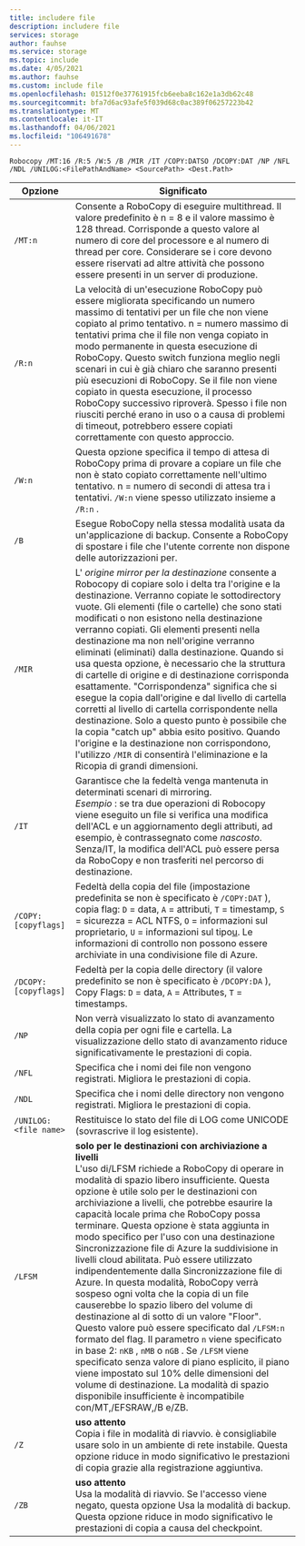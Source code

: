 ```yaml
---
title: includere file
description: includere file
services: storage
author: fauhse
ms.service: storage
ms.topic: include
ms.date: 4/05/2021
ms.author: fauhse
ms.custom: include file
ms.openlocfilehash: 01512f0e37761915fcb6eeba8c162e1a3db62c48
ms.sourcegitcommit: bfa7d6ac93afe5f039d68c0ac389f06257223b42
ms.translationtype: MT
ms.contentlocale: it-IT
ms.lasthandoff: 04/06/2021
ms.locfileid: "106491678"
---
```

```console
Robocopy /MT:16 /R:5 /W:5 /B /MIR /IT /COPY:DATSO /DCOPY:DAT /NP /NFL /NDL /UNILOG:<FilePathAndName> <SourcePath> <Dest.Path> 
```

| Opzione                | Significato |
|-----------------------|---------|
| `/MT:n`               | Consente a RoboCopy di eseguire multithread. Il valore predefinito è n = 8 e il valore massimo è 128 thread. Corrisponde a questo valore al numero di core del processore e al numero di thread per core. Considerare se i core devono essere riservati ad altre attività che possono essere presenti in un server di produzione. |
| `/R:n`                | La velocità di un'esecuzione RoboCopy può essere migliorata specificando un numero massimo di tentativi per un file che non viene copiato al primo tentativo. n = numero massimo di tentativi prima che il file non venga copiato in modo permanente in questa esecuzione di RoboCopy. Questo switch funziona meglio negli scenari in cui è già chiaro che saranno presenti più esecuzioni di RoboCopy. Se il file non viene copiato in questa esecuzione, il processo RoboCopy successivo riproverà. Spesso i file non riusciti perché erano in uso o a causa di problemi di timeout, potrebbero essere copiati correttamente con questo approccio. |
| `/W:n`                | Questa opzione specifica il tempo di attesa di RoboCopy prima di provare a copiare un file che non è stato copiato correttamente nell'ultimo tentativo. n = numero di secondi di attesa tra i tentativi. `/W:n` viene spesso utilizzato insieme a `/R:n` . |
| `/B`                  | Esegue RoboCopy nella stessa modalità usata da un'applicazione di backup. Consente a RoboCopy di spostare i file che l'utente corrente non dispone delle autorizzazioni per. |
| `/MIR`                | L' *origine mirror per la destinazione* consente a Robocopy di copiare solo i delta tra l'origine e la destinazione. Verranno copiate le sottodirectory vuote. Gli elementi (file o cartelle) che sono stati modificati o non esistono nella destinazione verranno copiati. Gli elementi presenti nella destinazione ma non nell'origine verranno eliminati (eliminati) dalla destinazione. Quando si usa questa opzione, è necessario che la struttura di cartelle di origine e di destinazione corrisponda esattamente. "Corrispondenza" significa che si esegue la copia dall'origine e dal livello di cartella corretti al livello di cartella corrispondente nella destinazione. Solo a questo punto è possibile che la copia "catch up" abbia esito positivo. Quando l'origine e la destinazione non corrispondono, l'utilizzo `/MIR` di consentirà l'eliminazione e la Ricopia di grandi dimensioni. |
| `/IT`                 | Garantisce che la fedeltà venga mantenuta in determinati scenari di mirroring. </br>*Esempio* : se tra due operazioni di Robocopy viene eseguito un file si verifica una modifica dell'ACL e un aggiornamento degli attributi, ad esempio, è contrassegnato come *nascosto*. Senza/IT, la modifica dell'ACL può essere persa da RoboCopy e non trasferiti nel percorso di destinazione. |
|`/COPY:[copyflags]`    | Fedeltà della copia del file (impostazione predefinita se non è specificato è `/COPY:DAT` ), copia flag: `D` = data, `A` = attributi, `T` = timestamp, `S` = sicurezza = ACL NTFS, `O` = informazioni sul proprietario, `U` = informazioni sul tipo<u>u</u>. Le informazioni di controllo non possono essere archiviate in una condivisione file di Azure. |
| `/DCOPY:[copyflags]`  | Fedeltà per la copia delle directory (il valore predefinito se non è specificato è `/DCOPY:DA` ), Copy Flags: `D` = data, `A` = Attributes, `T` = timestamps. |
| `/NP`                 | Non verrà visualizzato lo stato di avanzamento della copia per ogni file e cartella. La visualizzazione dello stato di avanzamento riduce significativamente le prestazioni di copia. |
| `/NFL`                | Specifica che i nomi dei file non vengono registrati. Migliora le prestazioni di copia. |
| `/NDL`                | Specifica che i nomi delle directory non vengono registrati. Migliora le prestazioni di copia. |
| `/UNILOG:<file name>` | Restituisce lo stato del file di LOG come UNICODE (sovrascrive il log esistente). |
| `/LFSM`               | **solo per le destinazioni con archiviazione a livelli** </br>L'uso di/LFSM richiede a RoboCopy di operare in modalità di spazio libero insufficiente. Questa opzione è utile solo per le destinazioni con archiviazione a livelli, che potrebbe esaurire la capacità locale prima che RoboCopy possa terminare. Questa opzione è stata aggiunta in modo specifico per l'uso con una destinazione Sincronizzazione file di Azure la suddivisione in livelli cloud abilitata. Può essere utilizzato indipendentemente dalla Sincronizzazione file di Azure. In questa modalità, RoboCopy verrà sospeso ogni volta che la copia di un file causerebbe lo spazio libero del volume di destinazione al di sotto di un valore "Floor". Questo valore può essere specificato dal `/LFSM:n` formato del flag. Il parametro `n` viene specificato in base 2: `nKB` , `nMB` o `nGB` . Se `/LFSM` viene specificato senza valore di piano esplicito, il piano viene impostato sul 10% delle dimensioni del volume di destinazione. La modalità di spazio disponibile insufficiente è incompatibile con/MT,/EFSRAW,/B e/ZB. |
| `/Z`                  | **uso attento** </br>Copia i file in modalità di riavvio. è consigliabile usare solo in un ambiente di rete instabile. Questa opzione riduce in modo significativo le prestazioni di copia grazie alla registrazione aggiuntiva. |
| `/ZB`                 | **uso attento** </br>Usa la modalità di riavvio. Se l'accesso viene negato, questa opzione Usa la modalità di backup. Questa opzione riduce in modo significativo le prestazioni di copia a causa del checkpoint. |
   